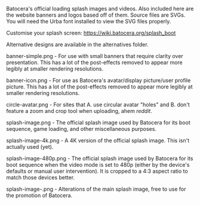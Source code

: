 Batocera's official loading splash images and videos. Also included here are the website banners and logos based off of them. Source files are SVGs. You will need the Urba font installed to view the SVG files properly.

Customise your splash screen: https://wiki.batocera.org/splash_boot

Alternative designs are available in the alternatives folder.

banner-simple.png - For use with small banners that require clarity over presentation. This has a lot of the post-effects removed to appear more legibly at smaller rendering resolutions.

banner-icon.png - For use as Batocera's avatar/display picture/user profile picture. This has a lot of the post-effects removed to appear more legibly at smaller rendering resolutions.

circle-avatar.png - For sites that A. use circular avatar "holes" and B. don't feature a zoom and crop tool when uploading, ahem _reddit_.

splash-image.png - The official splash image used by Batocera for its boot sequence, game loading, and other miscellaneous purposes.

splash-image-4k.png - A 4K version of the official splash image. This isn't actually used (yet).

splash-image-480p.png - The official splash image used by Batocera for its boot sequence when the video mode is set to 480p (either by the device's defaults or manual user intervention). It is cropped to a 4:3 aspect ratio to match those devices better.

splash-image-<other-thing>.png - Alterations of the main splash image, free to use for the promotion of Batocera.
